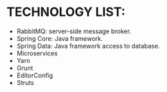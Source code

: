 # TECHNOLOGY LIST:
- RabbitMQ: server-side message broker.
- Spring Core: Java framework.
- Spring Data: Java framework access to database.
- Microservices
- Yarn 
- Grunt
- EditorConfig
- Struts

